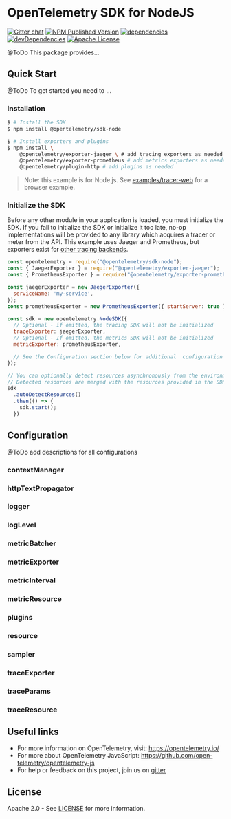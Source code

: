 # OpenTelemetry SDK for NodeJS

[![Gitter chat][gitter-image]][gitter-url]
[![NPM Published Version][npm-img]][npm-url]
[![dependencies][dependencies-image]][dependencies-url]
[![devDependencies][devDependencies-image]][devDependencies-url]
[![Apache License][license-image]][license-image]

@ToDo
This package provides...

## Quick Start

@ToDo
To get started you need to ...

### Installation

```sh
$ # Install the SDK
$ npm install @opentelemetry/sdk-node

$ # Install exporters and plugins
$ npm install \
    @opentelemetry/exporter-jaeger \ # add tracing exporters as needed
    @opentelemetry/exporter-prometheus # add metrics exporters as needed
    @opentelemetry/plugin-http # add plugins as needed
```

> Note: this example is for Node.js. See [examples/tracer-web](https://github.com/open-telemetry/opentelemetry-js/tree/master/examples/tracer-web) for a browser example.

### Initialize the SDK

Before any other module in your application is loaded, you must initialize the SDK.
If you fail to initialize the SDK or initialize it too late, no-op implementations will be provided to any library which acquires a tracer or meter from the API.
This example uses Jaeger and Prometheus, but exporters exist for [other tracing backends][other-tracing-backends].

```javascript
const opentelemetry = require("@opentelemetry/sdk-node");
const { JaegerExporter } = require("@opentelemetry/exporter-jaeger");
const { PrometheusExporter } = require("@opentelemetry/exporter-prometheus");

const jaegerExporter = new JaegerExporter({
  serviceName: 'my-service',
});
const prometheusExporter = new PrometheusExporter({ startServer: true });

const sdk = new opentelemetry.NodeSDK({
  // Optional - if omitted, the tracing SDK will not be initialized
  traceExporter: jaegerExporter,
  // Optional - If omitted, the metrics SDK will not be initialized
  metricExporter: prometheusExporter,

  // See the Configuration section below for additional  configuration options
});

// You can optionally detect resources asynchronously from the environment.
// Detected resources are merged with the resources provided in the SDK configuration.
sdk
  .autoDetectResources()
  .then(() => {
    sdk.start();
  })
```

## Configuration

@ToDo add descriptions for all configurations

### contextManager

### httpTextPropagator

### logger

### logLevel

### metricBatcher

### metricExporter

### metricInterval

### metricResource

### plugins

### resource

### sampler

### traceExporter

### traceParams

### traceResource

## Useful links

- For more information on OpenTelemetry, visit: <https://opentelemetry.io/>
- For more about OpenTelemetry JavaScript: <https://github.com/open-telemetry/opentelemetry-js>
- For help or feedback on this project, join us on [gitter][gitter-url]

## License

Apache 2.0 - See [LICENSE][license-url] for more information.

[gitter-image]: https://badges.gitter.im/open-telemetry/opentelemetry-js.svg
[gitter-url]: https://gitter.im/open-telemetry/opentelemetry-node?utm_source=badge&utm_medium=badge&utm_campaign=pr-badge&utm_content=badge
[license-url]: https://github.com/open-telemetry/opentelemetry-js/blob/master/LICENSE
[license-image]: https://img.shields.io/badge/license-Apache_2.0-green.svg?style=flat
[dependencies-image]: https://david-dm.org/open-telemetry/opentelemetry-js/status.svg?path=packages/opentelemetry-sdk-node
[dependencies-url]: https://david-dm.org/open-telemetry/opentelemetry-js?path=packages%2Fopentelemetry-sdk-node
[devDependencies-image]: https://david-dm.org/open-telemetry/opentelemetry-js/dev-status.svg?path=packages/opentelemetry-sdk-node
[devDependencies-url]: https://david-dm.org/open-telemetry/opentelemetry-js?path=packages%2Fopentelemetry-sdk-node&type=dev
[npm-url]: https://www.npmjs.com/package/@opentelemetry/sdk-node
[npm-img]: https://badge.fury.io/js/%40opentelemetry%2Fsdk-node.svg

[other-tracing-backends]: https://github.com/open-telemetry/opentelemetry-js#trace-exporters
